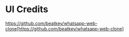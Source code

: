 # UI Credits
https://github.com/beatkey/whatsapp-web-clone[https://github.com/beatkey/whatsapp-web-clone]
